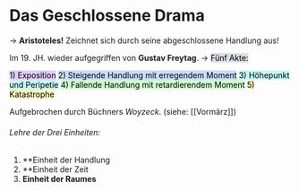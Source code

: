 # Das Geschlossene Drama

-> **Aristoteles!**
Zeichnet sich durch seine abgeschlossene Handlung aus!

Im 19. JH. wieder aufgegriffen von **Gustav Freytag**.
-> <mark style="background: #CACFD9A6;">Fünf Akte:</mark> 

<mark style="background: #D2B3FFA6;">1) Exposition</mark> 
<mark style="background: #ADCCFFA6;">2) Steigende Handlung mit erregendem Moment</mark> 
<mark style="background: #ABF7F7A6;">3) Höhepunkt und Peripetie</mark> 
<mark style="background: #BBFABBA6;">4) Fallende Handlung mit retardierendem Moment</mark> 
<mark style="background: #FFF3A3A6;">5) Katastrophe</mark> 

Aufgebrochen durch Büchners *Woyzeck*. (siehe: [[Vormärz]])


###### Lehre der Drei Einheiten:

1) **Einheit der Handlung
2) **Einheit der Zeit
3) **Einheit der Raumes**


